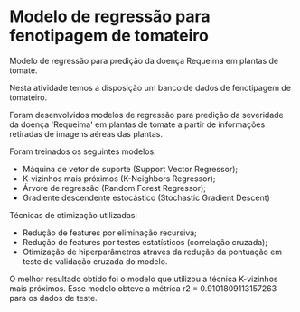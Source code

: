 # Modelo de regressão para fenotipagem de tomateiro
Modelo de regressão para predição da doença Requeima em plantas de tomate.

Nesta atividade temos a disposição um banco de dados de fenotipagem de tomateiro.

Foram desenvolvidos modelos de regressão para predição da severidade da doença 'Requeima' em plantas de tomate a partir de informações retiradas de imagens aéreas das plantas.

Foram treinados os seguintes modelos:
- Máquina de vetor de suporte (Support Vector Regressor);
- K-vizinhos mais próximos (K-Neighbors Regressor);
- Árvore de regressão (Random Forest Regressor);
- Gradiente descendente estocástico (Stochastic Gradient Descent)

Técnicas de otimização utilizadas:
- Redução de features por eliminação recursiva;
- Redução de features por testes estatísticos (correlação cruzada);
- Otimização de hiperparâmetros através da redução da pontuação em teste de validação cruzada do modelo.

O melhor resultado obtido foi o modelo que utilizou a técnica K-vizinhos mais próximos.
Esse modelo obteve a métrica r2 = 0.9101809113157263 para os dados de teste.
